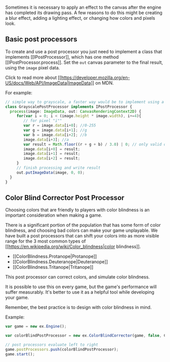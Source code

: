 Sometimes it is necessary to apply an effect to the canvas after the engine has completed its drawing pass. A few reasons to do
this might be creating a blur effect, adding a lighting effect, or changing how colors and pixels look.

## Basic post processors

To create and use a post processor you just need to implement a class that implements [[IPostProcessor]], which has one method
[[IPostProcessor.process]]. Set the `out` canvas parameter to the final result, using the `image` pixel data.

Click to read more about [[https://developer.mozilla.org/en-US/docs/Web/API/ImageData|ImageData]] on MDN.

For example:

```typescript
// simple way to grayscale, a faster way would be to implement using a webgl fragment shader
class GrayscalePostProcessor implements IPostProcessor {
  process(image: ImageData, out: CanvasRenderingContext2D) {
     for(var i = 0; i < (image.height * image.width), i+=4){
        // for pixel "i""
        var r = image.data[i+0]; //0-255
        var g = image.data[i+1]; //g
        var b = image.data[i+2]; //b
        image.data[i+3]; //a
        var result = Math.floor((r + g + b) / 3.0) | 0; // only valid on 0-255 integers `| 0` forces int
        image.data[i+0] = result;
        image.data[i+1] = result;
        image.data[i+2] = result;
     }
     // finish processing and write result
     out.putImageData(image, 0, 0);
  }
}
```

## Color Blind Corrector Post Processor

Choosing colors that are friendly to players with color blindness is an important consideration when making a game.

There is a significant portion of the population that has some form of color blindness,
and choosing bad colors can make your game unplayable. We have built
a post processors that can shift your colors into as more visible range for the 3 most common types of
[[https://en.wikipedia.org/wiki/Color_blindness|color blindness]].

- [[ColorBlindness.Protanope|Protanope]]
- [[ColorBlindness.Deuteranope|Deuteranope]]
- [[ColorBlindness.Tritanope|Tritanope]]

This post processor can correct colors, and simulate color blindness.

It is possible to use this on every game, but the game's performance
will suffer measurably. It's better to use it as a helpful tool while developing your game.

Remember, the best practice is to design with color blindness in mind.

Example:

```typescript
var game = new ex.Engine();

var colorBlindPostProcessor = new ex.ColorBlindCorrector(game, false, ColorBlindness.Protanope);

// post processors evaluate left to right
game.postProcessors.push(colorBlindPostProcessor);
game.start();
```

